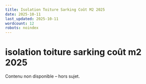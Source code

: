 ```yaml
---
title: Isolation Toiture Sarking Coût M2 2025
date: 2025-10-11
last_updated: 2025-10-11
wordcount: 12
robots: noindex
---
```


# isolation toiture sarking coût m2 2025

Contenu non disponible – hors sujet.